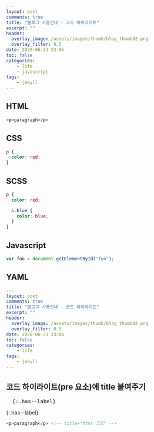 ```yaml
---
layout: post
comments: true
title: "블로그 사용안내 - 코드 하이라이트"
excerpt: ""
header:
  overlay_image: /assets/images/thumb/blog_thumb02.png
  overlay_filter: 0.5
date: 2020-06-23 23:06
toc: false
categories:
    - life
    - javascript
tags:
    - jekyll
---
```


## HTML

```html
<p>paragraph</p>
```

## CSS

```css
p {
  color: red;
}
```

## SCSS

```scss
p {
  color: red;

  &.blue {
    color: blue;
  }
}
```

## Javascript
```javascript
var foo = document.getElementById("foo");
```

## YAML
```yaml
---
layout: post
comments: true
title: "블로그 사용안내 - 코드 하이라이트"
excerpt: ""
header:
  overlay_image: /assets/images/thumb/blog_thumb02.png
  overlay_filter: 0.5
date: 2020-06-23 23:06
toc: false
categories:
    - life
tags:
    - jekyll
---
```

## 코드 하이라이트(pre 요소)에 title 붙여주기

<pre class="pre--example" title="markdown 코드">
  {:.has--label}
</pre>

{:.has--label}
```html
<p>paragraph</p> <!-- title="html 코드" -->
```